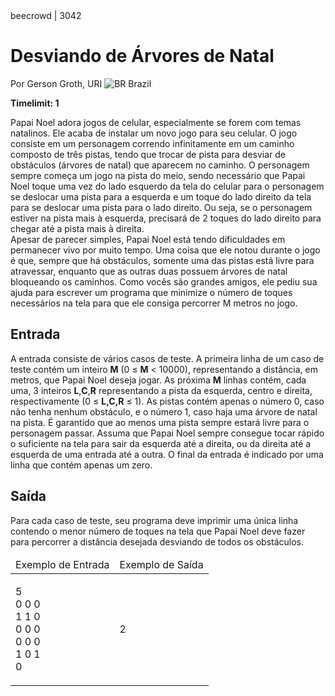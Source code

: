 <div class="header">
<span>beecrowd | 3042</span>
<h1>Desviando de Árvores de Natal</h1>
<div>
<p>Por Gerson Groth, URI <img src="https://resources.beecrowd.com.br/gallery/images/flags/br.gif" alt="BR" /> Brazil </p>
</div>
<strong>Timelimit: 1</strong>
</div>
<div class="problem">
<div class="description">
<p>Papai Noel adora jogos de celular, especialmente se forem com temas natalinos. Ele acaba de instalar um novo jogo para seu celular. O jogo consiste em um personagem correndo infinitamente em um caminho composto de três pistas, tendo que trocar de pista para desviar de obstáculos (árvores de natal) que aparecem no caminho. O personagem sempre começa um jogo na pista do meio, sendo necessário que Papai Noel toque uma vez do lado esquerdo da tela do celular para o personagem se deslocar uma pista para a esquerda e um toque do lado direito da tela para se deslocar uma pista para o lado direito. Ou seja, se o personagem estiver na pista mais à esquerda, precisará de 2 toques do lado direito para chegar até a pista mais à direita.<br/>
Apesar de parecer simples, Papai Noel está tendo dificuldades em permanecer vivo por muito tempo. Uma coisa que ele notou durante o jogo é que, sempre que há obstáculos, somente uma das pistas está livre para atravessar, enquanto que as outras duas possuem árvores de natal bloqueando os caminhos. Como vocês são grandes amigos, ele pediu sua ajuda para escrever um programa que minimize o número de toques necessários na tela para que ele consiga percorrer M metros no jogo.</p>
</div>
<h2>Entrada</h2>
<div class="input">
<p>A entrada consiste de vários casos de teste. A primeira linha de um caso de teste contém um inteiro <strong>M</strong> (0 ≤ <strong>M</strong> &lt; 10000), representando a distância, em metros, que Papai Noel deseja jogar. As próxima <strong>M</strong> linhas contém, cada uma, 3 inteiros <strong>L</strong>,<strong>C</strong>,<strong>R</strong> representando a pista da esquerda, centro e direita, respectivamente (0 ≤ <strong>L,C,R</strong> ≤ 1). As pistas contém apenas o número 0, caso não tenha nenhum obstáculo, e o número 1, caso haja uma árvore de natal na pista. É garantido que ao menos uma pista sempre estará livre para o personagem passar. Assuma que Papai Noel sempre consegue tocar rápido o suficiente na tela para sair da esquerda até a direita, ou da direita até a esquerda de uma entrada até a outra. O final da entrada é indicado por uma linha que contém apenas um zero.</p>
</div>
<h2>Saída</h2>
<div class="output">
<p>Para cada caso de teste, seu programa deve imprimir uma única linha contendo o menor número de toques na tela que Papai Noel deve fazer para percorrer a distância desejada desviando de todos os obstáculos.</p>
</div>
<div class="both"></div>
<table>
<thead>
<tr>
<td>Exemplo de Entrada</td>
<td>Exemplo de Saída</td>
</tr>
</thead>
<tbody>
<tr>
<td class="division">
<p>5<br/>
0 0 0<br/>
1 1 0<br/>
0 0 0<br/>
0 0 0<br/>
1 0 1<br/>
0</p>
</td>
<td>
<p>2</p>
</td>
</tr>
</tbody>
</table>
<div class="both"></div>
<p class="footer">
</p>
</div>
